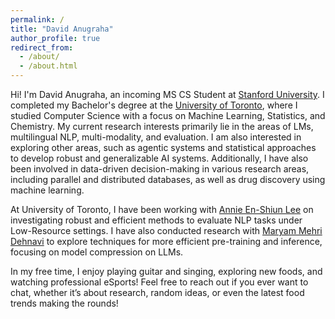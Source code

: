 ```yaml
---
permalink: /
title: "David Anugraha"
author_profile: true
redirect_from: 
  - /about/
  - /about.html
---
```


Hi! I'm David Anugraha, an incoming MS CS Student at [Stanford University](https://www.stanford.edu/). I completed my Bachelor's degree at the [University of Toronto](https://www.utoronto.ca/), where I studied Computer Science with a focus on Machine Learning, Statistics, and Chemistry. My current research interests primarily lie in the areas of LMs, multilingual NLP, multi-modality, and evaluation. I am also interested in exploring other areas, such as agentic systems and statistical approaches to develop robust and generalizable AI systems. Additionally, I have also been involved in data-driven decision-making in various research areas, including parallel and distributed databases, as well as drug discovery using machine learning.

At University of Toronto, I have been working with [Annie En-Shiun Lee](https://www.cs.toronto.edu/~ealee/public/) on investigating robust and efficient methods to evaluate NLP tasks under Low-Resource settings. I have also conducted research with [Maryam Mehri Dehnavi](https://www.cs.toronto.edu/~mmehride/) to explore techniques for more efficient pre-training and inference, focusing on model compression on LLMs.

In my free time, I enjoy playing guitar and singing, exploring new foods, and watching professional eSports! Feel free to reach out if you ever want to chat, whether it’s about research, random ideas, or even the latest food trends making the rounds!